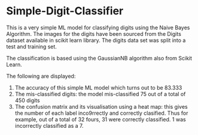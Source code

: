 # Simple-Digit-Classifier
This is a very simple ML model for classifying digits using the Naive Bayes Algorithm. The images for the digits have been sourced from the Digits dataset available in scikit learn library. The digits data set was split into a test and training set.

The classification is based using the GaussianNB algorithm also from Scikit Learn. 

The following are displayed:
1) The accuracy of this simple ML model which turns out to be 83.333
2) The mis-classified digits: the model mis-classified 75 out of a total of 450 digits
3) The confusion matrix and its visualisation using a heat map: this gives the number of each label inco9rrectly and correctly clasified. Thus for example, out of a total of 32 fours, 31 were correctly classified. 1 was incorrectly classified as a 7.


